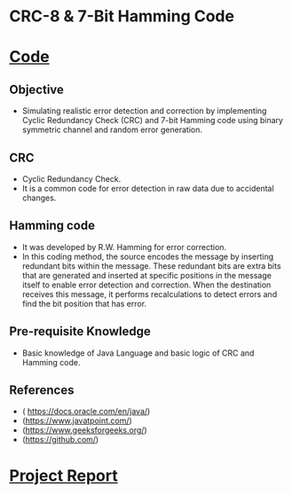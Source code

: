 # CRC-8 & 7-Bit Hamming Code
# [Code](src/com/pranav/nits/Main.java)
## Objective 
- Simulating realistic error detection and correction by implementing
  Cyclic Redundancy Check (CRC) and 7-bit Hamming code using binary symmetric channel and random error generation.
## CRC
- Cyclic Redundancy Check.
- It is a common code for error detection in raw data due to accidental changes.
 ## Hamming code
-  It was developed by R.W. Hamming for error correction.
-  In this coding method, the source encodes the message by inserting redundant bits within the message. These redundant bits are extra bits that are generated and inserted at specific positions in the message itself to enable error detection and correction. When the destination receives this message, it performs recalculations to detect errors and find the bit position that has error.		
## Pre-requisite Knowledge
- Basic knowledge of Java Language and basic logic of CRC and Hamming code.
## References
- ( https://docs.oracle.com/en/java/)
- (https://www.javatpoint.com/)
- (https://www.geeksforgeeks.org/)
- (https://github.com/)

# [Project Report](Report.pdf)
  
